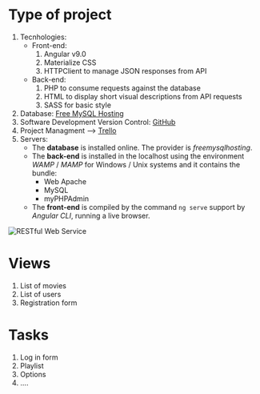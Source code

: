 # Type of project
1. Tecnhologies:
    - Front-end:
        1. Angular v9.0
        2. Materialize CSS
        3. HTTPClient to manage JSON responses from API
    - Back-end:
        1. PHP to consume requests against the database
        2. HTML to display short visual descriptions from API requests
        3. SASS for basic style
2. Database: [Free MySQL Hosting](https://www.freemysqlhosting.net)
3. Software Development Version Control: [GitHub](https://github.com/andysabu/WikiFilm)
4. Project Managment --> [Trello](https://trello.com/b/X6EWAGsu/web-site-mowies)
5. Servers:
    - The __database__ is installed online. The provider is *freemysqlhosting*.
    - The __back-end__ is installed in the localhost using the environment *WAMP* / *MAMP* for Windows / Unix systems and it contains the bundle:
        + Web Apache
        + MySQL
        + myPHPAdmin
    - The __front-end__ is compiled by the command `ng serve` support by *Angular CLI*, running a live browser.

![RESTful Web Service](https://phppot.com/wp-content/uploads/2015/10/restful-web-services-api-architecture.jpg)

# Views
1. List of movies
2. List of users
3. Registration form

# Tasks

1. Log in form
2. Playlist
3. Options
4. ....
